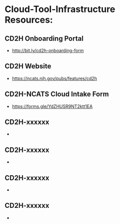 # Cloud-Tool-Infrastructure Resources:

## CD2H Onboarding Portal 
- http://bit.ly/cd2h-onboarding-form

## CD2H Website 
- https://ncats.nih.gov/pubs/features/cd2h

## CD2H-NCATS Cloud Intake Form 
- https://forms.gle/YdZHUSR9NT2ktt1EA

## CD2H-xxxxxx
- 

## CD2H-xxxxxx
- 

## CD2H-xxxxxx
- 

## CD2H-xxxxxx
- 
